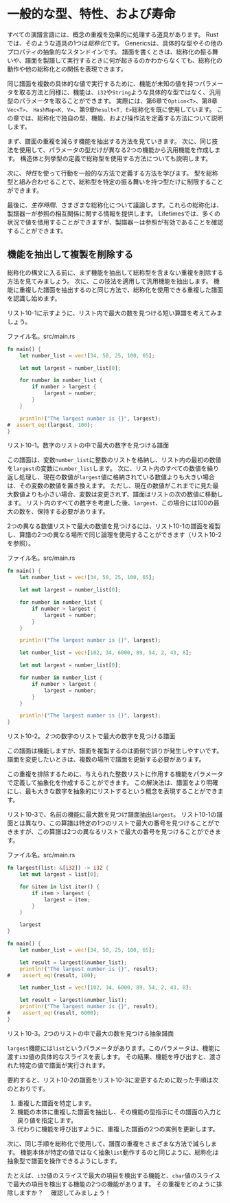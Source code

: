 # 一般的な型、特性、および寿命

すべての演譜言語には、概念の重複を効果的に処理する道具があります。
Rustでは、そのような道具の1つは*総称化*です。
Genericsは、具体的な型やその他のプロパティの抽象的なスタンドインです。
譜面を書くときは、総称化の振る舞いや、譜面を製譜して実行するときに何が起きるのかわからなくても、総称化の動作や他の総称化との関係を表現できます。

同じ譜面を複数の具体的な値で実行するために、機能が未知の値を持つパラメータを取る方法と同様に、機能は、`i32`や`String`ような具体的な型ではなく、汎用型のパラメータを取ることができます。
実際には、第6章で`Option<T>`、第8章`Vec<T>`、 `HashMap<K, V>`、第9章`Result<T, E>`総称化を既に使用しています。
この章では、総称化で独自の型、機能、および操作法を定義する方法について説明します。

まず、譜面の重複を減らす機能を抽出する方法を見ていきます。
次に、同じ技法を使用して、パラメータの型だけが異なる2つの機能から汎用機能を作成します。
構造体と列挙型の定義で総称型を使用する方法についても説明します。

次に、*特性*を使って行動を一般的な方法で定義する方法を学びます。
型を総称型と組み合わせることで、総称型を特定の振る舞いを持つ型だけに制限することができます。

最後に、*生存時間*、さまざまな総称化について議論します。これらの総称化は、製譜器ーが参照の相互関係に関する情報を提供します。
Lifetimesでは、多くの状況で値を借用することができますが、製譜器ーは参照が有効であることを確認することができます。

## 機能を抽出して複製を削除する

総称化の構文に入る前に、まず機能を抽出して総称型を含まない重複を削除する方法を見てみましょう。
次に、この技法を適用して汎用機能を抽出します。
機能に重複した譜面を抽出するのと同じ方法で、総称化を使用できる重複した譜面を認識し始めます。

リスト10-1に示すように、リスト内で最大の数を見つける短い算譜を考えてみましょう。

<span class="filename">ファイル名。src/main.rs</span>

```rust
fn main() {
    let number_list = vec![34, 50, 25, 100, 65];

    let mut largest = number_list[0];

    for number in number_list {
        if number > largest {
            largest = number;
        }
    }

    println!("The largest number is {}", largest);
#  assert_eq!(largest, 100);
}
```

<span class="caption">リスト10-1。数字のリストの中で最大の数字を見つける譜面</span>

この譜面は、変数`number_list`に整数のリストを格納し、リスト内の最初の数値を`largest`の変数に`number_list`します。
次に、リスト内のすべての数値を繰り返し処理し、現在の数値が`largest`値に格納されている数値よりも大きい場合は、その変数の数値を置き換えます。
ただし、現在の数値がこれまでに見た最大数値よりも小さい場合、変数は変更されず、譜面はリストの次の数値に移動します。
リスト内のすべての数字を考慮した後、`largest`、この場合には100の最大の数を、保持する必要があります。

2つの異なる数値リストで最大の数値を見つけるには、リスト10-1の譜面を複製し、算譜の2つの異なる場所で同じ論理を使用することができます（リスト10-2を参照）。

<span class="filename">ファイル名。src/main.rs</span>

```rust
fn main() {
    let number_list = vec![34, 50, 25, 100, 65];

    let mut largest = number_list[0];

    for number in number_list {
        if number > largest {
            largest = number;
        }
    }

    println!("The largest number is {}", largest);

    let number_list = vec![102, 34, 6000, 89, 54, 2, 43, 8];

    let mut largest = number_list[0];

    for number in number_list {
        if number > largest {
            largest = number;
        }
    }

    println!("The largest number is {}", largest);
}
```

<span class="caption">リスト10-2。 <em>2つ</em>の数字のリストで最大の数字を見つける譜面</span>

この譜面は機能しますが、譜面を複製するのは面倒で誤りが発生しやすいです。
譜面を変更したいときは、複数の場所で譜面を更新する必要があります。

この重複を排除するために、与えられた整数リストに作用する機能をパラメータで定義して抽象化を作成することができます。
この解決法は、譜面をより明確にし、最も大きな数字を抽象的にリストするという概念を表現することができます。

リスト10-3で、名前の機能に最大数を見つけ譜面抽出`largest`。
リスト10-1の譜面とは異なり、この算譜は特定の1つのリストで最大の番号を見つけることができますが、この算譜は2つの異なるリストで最大の番号を見つけることができます。

<span class="filename">ファイル名。src/main.rs</span>

```rust
fn largest(list: &[i32]) -> i32 {
    let mut largest = list[0];

    for &item in list.iter() {
        if item > largest {
            largest = item;
        }
    }

    largest
}

fn main() {
    let number_list = vec![34, 50, 25, 100, 65];

    let result = largest(&number_list);
    println!("The largest number is {}", result);
#    assert_eq!(result, 100);

    let number_list = vec![102, 34, 6000, 89, 54, 2, 43, 8];

    let result = largest(&number_list);
    println!("The largest number is {}", result);
#    assert_eq!(result, 6000);
}
```

<span class="caption">リスト10-3。2つのリストの中で最大の数を見つける抽象譜面</span>

`largest`機能には`list`というパラメータがあります。このパラメータは、機能に渡す`i32`値の具体的なスライスを表します。
その結果、機能を呼び出すと、渡された特定の値で譜面が実行されます。

要約すると、リスト10-2の譜面をリスト10-3に変更するために取った手順は次のとおりです。

1. 重複した譜面を特定します。
2. 機能の本体に重複した譜面を抽出し、その機能の型指示にその譜面の入力と戻り値を指定します。
3. 代わりに機能を呼び出すように、重複した譜面の2つの実例を更新します。

次に、同じ手順を総称化で使用して、譜面の重複をさまざまな方法で減らします。
機能本体が特定の値ではなく抽象`list`動作するのと同じように、総称化は抽象型で譜面を操作できるようにします。

たとえば、`i32`値のスライスで最大の項目を検出する機能と、`char`値のスライスで最大の項目を検出する機能の2つの機能があります。
その重複をどのように排除しますか？　
確認してみましょう！　

